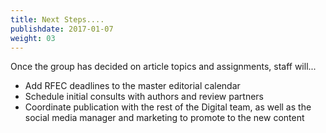 ```yaml
---
title: Next Steps....
publishdate: 2017-01-07
weight: 03
---
```


Once the group has decided on article topics and assignments, staff will...

* Add RFEC deadlines to the master editorial calendar
* Schedule initial consults with authors and review partners
* Coordinate publication with the rest of the Digital team, as well as the social media manager and marketing to promote to the new content

